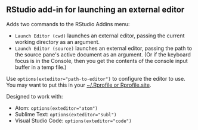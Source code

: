 ## RStudio add-in for launching an external editor

Adds two commands to the RStudio Addins menu:

* `Launch Editor (cwd)` launches an external editor, passing the current working directory as an argument.
* `Launch Editor (source)` launches an external editor, passing the path to the source pane's active document as an argument. (Or if the keyboard focus is in the Console, then you get the contents of the console input buffer in a temp file.)

Use `options(exteditor="path-to-editor")` to configure the editor to use. You may want to put this in your [~/.Rprofile or Rprofile.site](https://stat.ethz.ch/R-manual/R-devel/library/base/html/Startup.html).

Designed to work with:

* Atom: `options(exteditor="atom")`
* Sublime Text: `options(exteditor="subl")`
* Visual Studio Code: `options(exteditor="code")`
